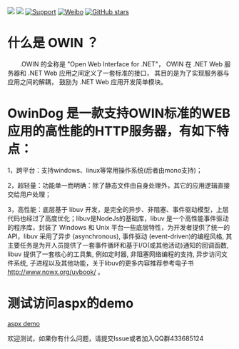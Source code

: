 ![](https://img.shields.io/badge/platform-dotnet-red.svg) ![](https://img.shields.io/badge/language-CSharp-orange.svg) 
[![Support](https://img.shields.io/badge/support-NetCore-blue.svg?style=flat)](https://www.microsoft.com/net/core) 
[![Weibo](https://img.shields.io/badge/博客园-@鱼东东-yellow.svg?style=flat)](http://www.cnblogs.com/yudongdong) 
[![GitHub stars](https://img.shields.io/github/stars/yuzd/OwinDog.svg)](https://github.com/yuzd/OwinDog/stargazers)


# 什么是 OWIN ？
　　.OWIN 的全称是 "Open Web Interface for .NET"， OWIN 在 .NET Web 服务器和 .NET Web 应用之间定义了一套标准的接口，
    其目的是为了实现服务器与应用之间的解耦， 鼓励为 .NET Web 应用开发简单模块。


# OwinDog 是一款支持OWIN标准的WEB应用的高性能的HTTP服务器，有如下特点：

1，跨平台：支持windows、linux等常用操作系统(后者由mono支持)；

2，超轻量：功能单一而明确：除了静态文件由自身处理外，其它的应用逻辑直接交给用户处理；

3，高性能：底层基于 libuv 开发，是完全的异步、非阻塞、事件驱动模型，上层代码也经过了高度优化；libuv是NodeJs的基础库，libuv 是一个高性能事件驱动的程序库，封装了 Windows 和 Unix 平台一些底层特性，为开发者提供了统一的 API，libuv 采用了异步 (asynchronous), 事件驱动 (event-driven)的编程风格, 其主要任务是为开人员提供了一套事件循环和基于I/O(或其他活动)通知的回调函数, libuv 提供了一套核心的工具集, 例如定时器, 非阻塞网络编程的支持, 异步访问文件系统, 子进程以及其他功能，关于libuv的更多内容推荐参考电子书 http://www.nowx.org/uvbook/ 。


# 测试访问aspx的demo
[aspx demo](https://files.cnblogs.com/files/yudongdong/%E6%B5%8B%E8%AF%95aspx.zip)


欢迎测试，如果你有什么问题，请提交Issue或者加入QQ群433685124
